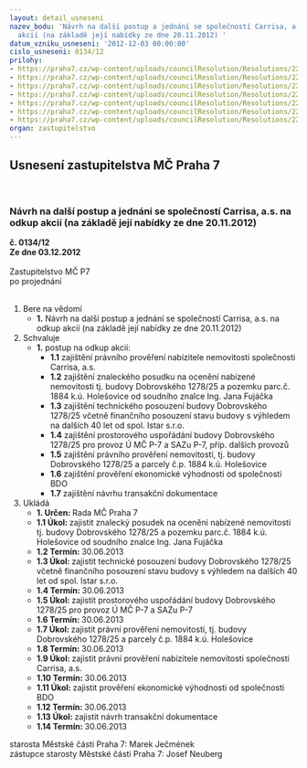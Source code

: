 ```yaml
---
layout: detail_usneseni
nazev_bodu: 'Návrh na další postup a jednání se společností Carrisa, a.s. na odkup
  akcií (na základě její nabídky ze dne 20.11.2012) '
datum_vzniku_usneseni: '2012-12-03 00:00:00'
cislo_usneseni: 0134/12
prilohy:
- https://praha7.cz/wp-content/uploads/councilResolution/Resolutions/22060/5-12-nabidka_economia_11_396.jpg
- https://praha7.cz/wp-content/uploads/councilResolution/Resolutions/22060/5-12-nabidka_economia_12_397.jpg
- https://praha7.cz/wp-content/uploads/councilResolution/Resolutions/22060/5-12-nabidka_economia_13_398.jpg
- https://praha7.cz/wp-content/uploads/councilResolution/Resolutions/22060/5-12-nabidka_economia_14_399.jpg
- https://praha7.cz/wp-content/uploads/councilResolution/Resolutions/22060/5-12-nabidka_economia_15_400.jpg
- https://praha7.cz/wp-content/uploads/councilResolution/Resolutions/22060/5-12-nabdop_sta_401.jpg
- https://praha7.cz/wp-content/uploads/councilResolution/Resolutions/22060/5-12-usn_0887-12.doc
organ: zastupitelstvo
---
```

<div id="ucUsn_pList" class="usn">
	<span><h2>Usnesení zastupitelstva MČ Praha 7 </h2>
<br></span><div class="standBody">
<span><h3>Návrh na další postup a jednání se společností Carrisa, a.s. na odkup akcií (na základě její nabídky ze dne 20.11.2012) </h3></span><div class="center">
		<strong>č. 0134/12</strong><br>
	</div>
<div class="center">
		<strong>Ze dne 03.12.2012</strong><br><br>
	</div>Zastupitelstvo MČ P7<br> po projednání<br><br><ol>
<li>Bere na vědomí<ul><li>
<strong>1.</strong> Návrh na další postup a jednání se společností Carrisa, a.s. na odkup akcií (na základě její nabídky ze dne 20.11.2012)   </li></ul>
</li>
<li>Schvaluje<ul><li>
<strong>1.</strong> postup na odkup akcií:<ul>
<li>
<strong>1.1</strong> zajištění  právního prověření nabízitele nemovitosti společnosti Carrisa, a.s.</li>
<li>
<strong>1.2</strong> zajištění znaleckého posudku na ocenění nabízené nemovitosti tj. budovy Dobrovského 1278/25 a pozemku parc.č. 1884 k.ú. Holešovice od soudního znalce Ing. Jana Fujáčka</li>
<li>
<strong>1.3</strong> zajištění technického posouzení budovy Dobrovského 1278/25 včetně finančního posouzení stavu budovy s výhledem na dalších 40 let od spol. Istar s.r.o.</li>
<li>
<strong>1.4</strong> zajištění prostorového uspořádání budovy Dobrovského 1278/25 pro provoz Ú MČ P-7 a SAZu P-7, příp. dalších provozů </li>
<li>
<strong>1.5</strong> zajištění  právního prověření nemovitostí, tj. budovy Dobrovského 1278/25 a parcely č.p. 1884 k.ú. Holešovice</li>
<li>
<strong>1.6</strong> zajištění prověření ekonomické výhodnosti od společnosti BDO</li>
<li>
<strong>1.7</strong> zajištění návrhu transakční dokumentace    </li>
</ul>
</li></ul>
</li>
<li>Ukládá<ul>
<li>
<strong>1. Určen: </strong>Rada MČ Praha 7</li>
<li>
<strong>1.1 Úkol: </strong>zajistit znalecký posudek na ocenění nabízené nemovitosti tj. budovy Dobrovského 1278/25 a pozemku parc.č. 1884 k.ú. Holešovice od soudního znalce Ing. Jana Fujáčka</li>
<li>
<strong>1.2 Termín: </strong>30.06.2013</li>
<li>
<strong>1.3 Úkol: </strong>zajistit technické posouzení budovy Dobrovského 1278/25 včetně finančního posouzení stavu budovy s výhledem na dalších 40 let od spol. Istar s.r.o.</li>
<li>
<strong>1.4 Termín: </strong>30.06.2013</li>
<li>
<strong>1.5 Úkol: </strong>zajistit prostorového uspořádání budovy Dobrovského 1278/25 pro provoz Ú MČ P-7 a SAZu P-7 </li>
<li>
<strong>1.6 Termín: </strong>30.06.2013</li>
<li>
<strong>1.7 Úkol: </strong>zajistit právní prověření nemovitostí, tj. budovy Dobrovského 1278/25  a parcely č.p. 1884 k.ú. Holešovice</li>
<li>
<strong>1.8 Termín: </strong>30.06.2013</li>
<li>
<strong>1.9 Úkol: </strong>zajistit právní prověření nabízitele nemovitosti společnosti Carrisa, a.s.</li>
<li>
<strong>1.10 Termín: </strong>30.06.2013</li>
<li>
<strong>1.11 Úkol: </strong>zajistit prověření ekonomické výhodnosti od společnosti BDO</li>
<li>
<strong>1.12 Termín: </strong>30.06.2013</li>
<li>
<strong>1.13 Úkol: </strong>zajistit návrh transakční dokumentace</li>
<li>
<strong>1.14 Termín: </strong>30.06.2013</li>
</ul>
</li>
</ol>starosta Městské části Praha 7: Marek Ječmének<br>zástupce starosty Městské části Praha 7: Josef Neuberg
</div>
</div>